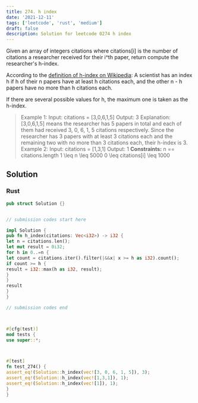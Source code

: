 ```yaml
---
title: 274. h index
date: '2021-12-11'
tags: ['leetcode', 'rust', 'medium']
draft: false
description: Solution for leetcode 0274 h index
---
```




Given an array of integers citations where citations[i] is the number of citations a researcher received for their i^th paper, return compute the researcher's h-index.

According to the [definition of h-index on Wikipedia](https://en.wikipedia.org/wiki/H-index): A scientist has an index h if h of their n papers have at least h citations each, and the other n - h papers have no more than h citations each.

If there are several possible values for h, the maximum one is taken as the h-index.



>   Example 1:
>   Input: citations <TeX>=</TeX> [3,0,6,1,5]
>   Output: 3
>   Explanation: [3,0,6,1,5] means the researcher has 5 papers in total and each of them had received 3, 0, 6, 1, 5 citations respectively.
>   Since the researcher has 3 papers with at least 3 citations each and the remaining two with no more than 3 citations each, their h-index is 3.
>   Example 2:
>   Input: citations <TeX>=</TeX> [1,3,1]
>   Output: 1
**Constraints:**
>   	n <TeX>=</TeX><TeX>=</TeX> citations.length
>   	1 <TeX>\leq</TeX> n <TeX>\leq</TeX> 5000
>   	0 <TeX>\leq</TeX> citations[i] <TeX>\leq</TeX> 1000


## Solution


### Rust
```rust
pub struct Solution {}


// submission codes start here

impl Solution {
pub fn h_index(citations: Vec<i32>) -> i32 {
let n = citations.len();
let mut result = 0i32;
for h in 0..=n {
let count = citations.iter().filter(|&&x| x >= h as i32).count();
if count >= h {
result = i32::max(h as i32, result);
}
}
result
}
}

// submission codes end



#[cfg(test)]
mod tests {
use super::*;



#[test]
fn test_274() {
assert_eq!(Solution::h_index(vec![3, 0, 6, 1, 5]), 3);
assert_eq!(Solution::h_index(vec![1,3,1]), 1);
assert_eq!(Solution::h_index(vec![1]), 1);
}
}

```
